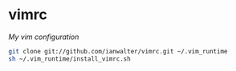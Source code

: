 # vimrc
*My vim configuration*


```sh
git clone git://github.com/ianwalter/vimrc.git ~/.vim_runtime
sh ~/.vim_runtime/install_vimrc.sh
```
